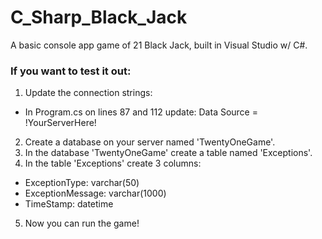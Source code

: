 # C_Sharp_Black_Jack

A basic console app game of 21 Black Jack, built in Visual Studio w/ C#.  

### If you want to test it out:
1. Update the connection strings:
- In Program.cs on lines 87 and 112 update: Data Source = !YourServerHere!
2. Create a database on your server named 'TwentyOneGame'.
3. In the database 'TwentyOneGame' create a table named 'Exceptions'.
4. In the table 'Exceptions' create 3 columns:
- ExceptionType: varchar(50)
- ExceptionMessage: varchar(1000)
- TimeStamp: datetime
5. Now you can run the game!
